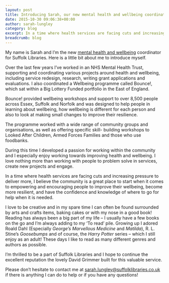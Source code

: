 ```yaml
---
layout: post
title: Introducing Sarah, our new mental health and wellbeing coordinator
date: 2015-10-30 09:06:38+00:00
author: sarah-lungley
category: blog
excerpt: In a time where health services are facing cuts and increasing pressure to deliver more, I believe the community is a great place to start when it comes to empowering and encouraging people to improve their wellbeing.
breadcrumb: blog
---
```

My name is Sarah and I&#8217;m the new [mental health and wellbeing](http://suffolklibraries.co.uk/community-services/mental-health-information-services) coordinator for Suffolk Libraries. Here is a little bit about me to introduce myself.

Over the last few years I’ve worked in an NHS Mental Health Trust, supporting and coordinating various projects around health and wellbeing, including service redesign, research, writing grant applications and evaluations. I also coordinated a Wellbeing programme called Bounce!, which sat within a Big Lottery Funded portfolio in the East of England.

Bounce! provided wellbeing workshops and support to over 8,500 people across Essex, Suffolk and Norfolk and was designed to help people in learning about wellbeing, how wellbeing is different for each person and also to look at making small changes to improve their resilience.

The programme worked with a wide range of community groups and organisations, as well as offering specific skill- building workshops to Looked After Children, Armed Forces Families and those who use foodbanks.

During this time I developed a passion for working within the community and I especially enjoy working towards improving health and wellbeing. I love nothing more than working with people to problem solve in services, create new projects and engage.

In a time where health services are facing cuts and increasing pressure to deliver more, I believe the community is a great place to start when it comes to empowering and encouraging people to improve their wellbeing, become more resilient, and have the confidence and knowledge of where to go for help when it is needed.

I love to be creative and in my spare time I can often be found surrounded by arts and crafts items, baking cakes or with my nose in a good book! Reading has always been a big part of my life – I usually have a few books on the go and I’m always adding to my ‘To read’ pile. Growing up I adored Roald Dahl (Especially <cite>George’s Marvellous Medicine</cite> and <cite>Matilda</cite>), R. L. Stine’s <cite>Goosebumps</cite> and of course, the <cite>Harry Potter</cite> series – which I still enjoy as an adult! These days I like to read as many different genres and authors as possible.

I&#8217;m thrilled to be a part of Suffolk Libraries and I hope to continue the excellent reputation the lovely David Grimmer built for this valuable service.

Please don’t hesitate to contact me at sarah.lungley@suffolklibraries.co.uk if there is anything I can do to help or if you have any questions!
